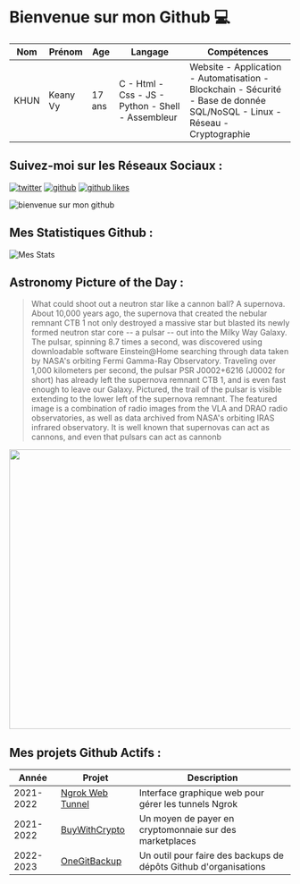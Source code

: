 # Bienvenue sur mon Github 💻
| Nom | Prénom | Age | Langage | Compétences |
|---  |---     |---  |---      |---
| KHUN | Keany Vy | 17 ans | C - Html - Css - JS - Python - Shell - Assembleur | Website - Application - Automatisation - Blockchain - Sécurité - Base de donnée SQL/NoSQL - Linux - Réseau - Cryptographie |

## Suivez-moi sur les Réseaux Sociaux :
[![twitter](https://img.shields.io/twitter/follow/thisiskeanyvy?style=social)](https://twitter.com/thisiskeanyvy)
[![github](https://img.shields.io/github/followers/thisiskeanyvy?style=social)](https://github.com/thisiskeanyvy?tab=followers)
[![github likes](https://img.shields.io/github/stars/thisiskeanyvy?style=social)](https://github.com/thisiskeanyvy)

![bienvenue sur mon github](https://thisiskeanyvy-hosting.pages.dev/banner.gif)

## Mes Statistiques Github :
![Mes Stats](https://github-readme-stats.vercel.app/api?username=thisiskeanyvy&show_icons=true&theme=radical)

## Astronomy Picture of the Day :

> What could shoot out a neutron star like a cannon ball? A supernova.  About 10,000 years ago, the supernova that created the nebular remnant CTB 1 not only destroyed a massive star but blasted its newly formed neutron star core -- a pulsar -- out into the Milky Way Galaxy.  The pulsar, spinning 8.7 times a second, was discovered using downloadable software Einstein@Home searching through data taken by NASA's orbiting Fermi Gamma-Ray Observatory.  Traveling over 1,000 kilometers per second, the pulsar PSR J0002+6216 (J0002 for short) has already left the supernova remnant CTB 1, and is even fast enough to leave our Galaxy. Pictured, the trail of the pulsar is visible extending to the lower left of the supernova remnant.  The featured image is a combination of radio images from the VLA and DRAO radio observatories, as well as data archived from NASA's orbiting IRAS infrared observatory. It is well known that supernovas can act as cannons, and even that pulsars can act as cannonb

<img src='https://apod.nasa.gov/apod/image/2210/CannonSupernova_English_960.jpg' width="800" height="500"/>

## Mes projets Github Actifs :
| Année | Projet | Description |
|---   |---     |---          |
| 2021-2022 | [Ngrok Web Tunnel](https://github.com/thisiskeanyvy/ngrok-web-manager) | Interface graphique web pour gérer les tunnels Ngrok |
| 2021-2022 | [BuyWithCrypto](https://github.com/BuyWithCrypto) | Un moyen de payer en cryptomonnaie sur des marketplaces |
| 2022-2023 | [OneGitBackup](https://github.com/BuyWithCrypto/OneGitBackup) | Un outil pour faire des backups de dépôts Github d'organisations |